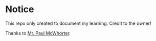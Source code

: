 # Notice
This repo only created to document my learning. Credit to the owner!

Thanks to [Mr. Paul McWhorter](https://www.youtube.com/c/mcwhorpj).
